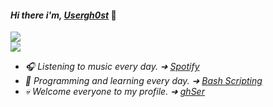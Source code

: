 #### _Hi there i'm, [Usergh0st](https://github.com/Usergh0st)_ 👋

![](https://github-readme-stats.vercel.app/api?username=Usergh0st&theme=dark&hide_border=true&include_all_commits=true&count_private=true)<br/>
![](https://github-contributor-stats.vercel.app/api?username=Usergh0st&limit=5&theme=dark&combine_all_yearly_contributions=true)

- _🎧 Listening to music every day. ➜ [Spotify](https://open.spotify.com/user/lbw8a5dul8ewdgymk43a7azv7?si=db8b69b7d38c46df)_
- _👾 Programming and learning every day. ➜ [Bash Scripting](https://tldp.org/LDP/abs/html/)_ 
- _💀 Welcome everyone to my profile. ➜ [ghSer](https://github.com/Usergh0st)_
